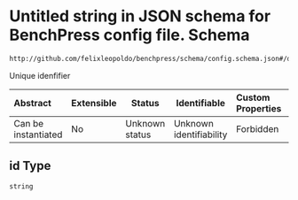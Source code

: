 # Untitled string in JSON schema for BenchPress config file. Schema

```txt
http://github.com/felixleopoldo/benchpress/schema/config.schema.json#/definitions/pcalg/properties/id
```

Unique idenfifier


| Abstract            | Extensible | Status         | Identifiable            | Custom Properties | Additional Properties | Access Restrictions | Defined In                                                                  |
| :------------------ | ---------- | -------------- | ----------------------- | :---------------- | --------------------- | ------------------- | --------------------------------------------------------------------------- |
| Can be instantiated | No         | Unknown status | Unknown identifiability | Forbidden         | Allowed               | none                | [config.schema.json\*](../../out/config.schema.json "open original schema") |

## id Type

`string`
